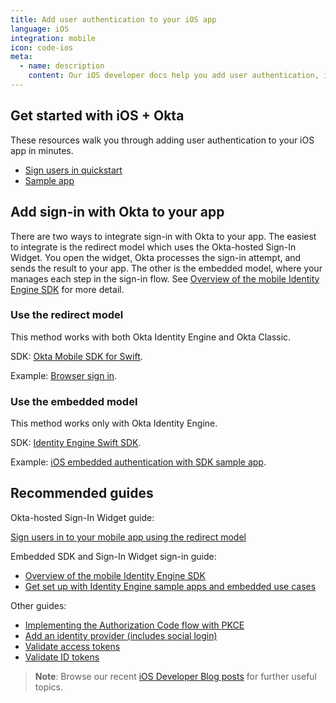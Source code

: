 ```yaml
---
title: Add user authentication to your iOS app
language: iOS
integration: mobile
icon: code-ios
meta:
  - name: description
    content: Our iOS developer docs help you add user authentication, integrate sign-in flows with an SDK on CocoaPods, and validate Okta OAuth 2.0 tokens.
---
```


## Get started with iOS + Okta

These resources walk you through adding user authentication to your iOS app in minutes.

<ul class='language-ctas'>
	<li>
		<a href='/docs/guides/sign-into-mobile-app-redirect/ios/main/' class='Button--blueDarkOutline' data-proofer-ignore>
			<span>Sign users in quickstart</span>
		</a>
	</li>
	<li>
		<a href='https://github.com/okta/samples-ios' class='Button--blueDarkOutline' data-proofer-ignore>
			<span>Sample app</span>
		</a>
	</li>
</ul>

## Add sign-in with Okta to your app

There are two ways to integrate sign-in with Okta to your app. The easiest to integrate is the redirect model which uses the Okta-hosted Sign-In Widget. You open the widget, Okta processes the sign-in attempt, and sends the result to your app. The other is the embedded model, where your manages each step in the sign-in flow. See [Overview of the mobile Identity Engine SDK](/docs/guides/mobile-idx-sdk-overview/ios/main/) for more detail.

### Use the redirect model

This method works with both Okta Identity Engine and Okta Classic.

SDK: [Okta Mobile SDK for Swift](https://github.com/okta/okta-mobile-swift).

Example: [Browser sign in](https://github.com/okta/samples-ios/tree/master/browser-sign-in).


### Use the embedded model

This method works only with Okta Identity Engine.

SDK: [Identity Engine Swift SDK](https://github.com/okta/okta-idx-swift).

Example: [iOS embedded authentication with SDK sample app](https://github.com/okta/okta-idx-swift/tree/master/Samples/EmbeddedAuthWithSDKs).

## Recommended guides

Okta-hosted Sign-In Widget guide:

[Sign users in to your mobile app using the redirect model](/docs/guides/sign-into-mobile-app-redirect/ios/main/)

Embedded SDK and Sign-In Widget sign-in guide:

- [Overview of the mobile Identity Engine SDK](/docs/guides/mobile-idx-sdk-overview/ios/main/)
- [Get set up with Identity Engine sample apps and embedded use cases](/docs/guides/oie-embedded-common-org-setup/ios/main/)

Other guides:

- [Implementing the Authorization Code flow with PKCE](/docs/guides/implement-grant-type/authcodepkce/main/)
- [Add an identity provider (includes social login)](/docs/guides/identity-providers/)
- [Validate access tokens](/docs/guides/validate-access-tokens)
- [Validate ID tokens](/docs/guides/validate-id-tokens)

> **Note**: Browse our recent [iOS Developer Blog posts](https://developer.okta.com/blog/tags/ios/) for further useful topics.
